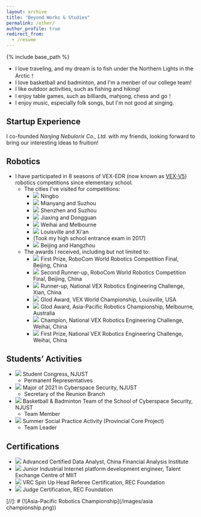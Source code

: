 ```yaml
---
layout: archive
title: "Beyond Works & Studies"
permalink: /other/
author_profile: true
redirect_from:
  - /resume
---
```


{% include base_path %}

* I love traveling, and my dream is to fish under the Northern Lights in the Arctic！
* I love basketball and badminton, and I'm a menber of our college team!
* I like outdoor activities, such as fishing and hiking!
* I enjoy table games, such as billiards, mahjong, chess and go！
* I enjoy music, especially folk songs, but I'm not good at singing.

Startup Experience
---
I co-founded *Nanjing Nebulorix Co., Ltd.* with my friends, looking forward to bring our interesting ideas to fruition!

Robotics
---
* I have participated in 8 seasons of VEX-EDR (now known as [VEX-V5](https://www.vexrobotics.com/v5)) robotics competitions since elementary school.
  * The cities I've visited for competitions:
    * ![](https://img.shields.io/badge/2011-0000FF) Ningbo
    * ![](https://img.shields.io/badge/2012-0000FF) Mianyang and Suzhou
    * ![](https://img.shields.io/badge/2013-0000FF) Shenzhen and Suzhou
    * ![](https://img.shields.io/badge/2014-0000FF) Jiaxing and Dongguan
    * ![](https://img.shields.io/badge/2015-0000FF) Weihai and Melbourne
    * ![](https://img.shields.io/badge/2016-0000FF) Louisville and Xi'an
    * (Took my high school entrance exam in 2017)
    * ![](https://img.shields.io/badge/2018-0000FF) Beijing and Hangzhou
  * The awards I received, including but not limited to:
    * ![](https://img.shields.io/badge/2018-0000FF) First Prize, RoboCom World Robotics Competition Final, Beijing, China
    * ![](https://img.shields.io/badge/2018-0000FF) Second Runner-up, RoboCom World Robotics Competition Final, Beijing, China
    * ![](https://img.shields.io/badge/2016-0000FF) Runner-up, National VEX Robotics Engineering Challenge, Xian, China
    * ![](https://img.shields.io/badge/2016-0000FF) Glod Award, VEX World Championship, Louisville, USA
    * ![](https://img.shields.io/badge/2015-0000FF) Glod Award, Asia-Pacific Robotics Championship, Melbourne, Australia
    * ![](https://img.shields.io/badge/2015-0000FF) Champion, National VEX Robotics Engineering Challenge, Weihai, China
    * ![](https://img.shields.io/badge/2015-0000FF) First Prize, National VEX Robotics Engineering Challenge, Weihai, China

Students’ Activities
---
* ![](https://img.shields.io/badge/2024--Current-A020F0) Student Congress, NJUST
  * Permanent Representatives
* ![](https://img.shields.io/badge/2021--Current-A020F0) Major of 2021 in Cyberspace Security, NJUST
  * Secretary of the Reunion Branch
* ![](https://img.shields.io/badge/2021--Current-A020F0) Basketball & Badminton Team of the School of Cyberspace Security, NJUST
  * Team Member
* ![](https://img.shields.io/badge/2022%20&%202023-A020F0) Summer Social Practice Activity (Provincial Core Project)
  * Team Leader

Certifications
---
* ![](https://img.shields.io/badge/2024-FFC0CB0) Advanced Certified Data Analyst, China Financial Analysis Institute
* ![](https://img.shields.io/badge/2023-FFC0CB0) Junior Industrial Internet platform development engineer, Talent Exchange Centre of MIIT
* ![](https://img.shields.io/badge/2023-FFC0CB0) VRC Spin Up Head Referee Certification, REC Foundation
* ![](https://img.shields.io/badge/2023-FFC0CB0) Judge Certification, REC Foundation

[//]: # (![Asia-Pacific Robotics Championship](/images/asia championship.png))
